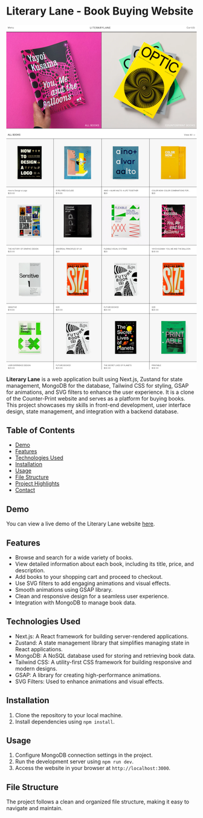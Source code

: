 # Literary Lane - Book Buying Website

![Literary Lane](screenshot.png)

**Literary Lane** is a web application built using Next.js, Zustand for state management, MongoDB for the database, Tailwind CSS for styling, GSAP for animations, and SVG filters to enhance the user experience. It is a clone of the Counter-Print website and serves as a platform for buying books. This project showcases my skills in front-end development, user interface design, state management, and integration with a backend database.

## Table of Contents

- [Demo](#demo)
- [Features](#features)
- [Technologies Used](#technologies-used)
- [Installation](#installation)
- [Usage](#usage)
- [File Structure](#file-structure)
- [Project Highlights](#project-highlights)
- [Contact](#contact)

## Demo

You can view a live demo of the Literary Lane website [here](https://literarylane.vercel.app/).

## Features

- Browse and search for a wide variety of books.
- View detailed information about each book, including its title, price, and description.
- Add books to your shopping cart and proceed to checkout.
- Use SVG filters to add engaging animations and visual effects.
- Smooth animations using GSAP library.
- Clean and responsive design for a seamless user experience.
- Integration with MongoDB to manage book data.

## Technologies Used

- Next.js: A React framework for building server-rendered applications.
- Zustand: A state management library that simplifies managing state in React applications.
- MongoDB: A NoSQL database used for storing and retrieving book data.
- Tailwind CSS: A utility-first CSS framework for building responsive and modern designs.
- GSAP: A library for creating high-performance animations.
- SVG Filters: Used to enhance animations and visual effects.

## Installation

1. Clone the repository to your local machine.
2. Install dependencies using `npm install`.

## Usage

1. Configure MongoDB connection settings in the project.
2. Run the development server using `npm run dev`.
3. Access the website in your browser at `http://localhost:3000`.

## File Structure

The project follows a clean and organized file structure, making it easy to navigate and maintain.
